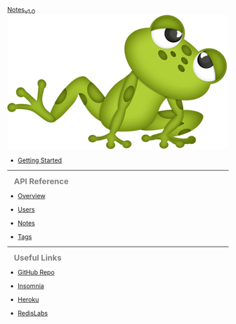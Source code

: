 <!-- For GitHub pages the path must be /notes -->
<!-- Dev the path must be / -->
<!-- RELEASE # -->
<a href="/notes-docs-v1.0">
  <div id="notesTitle">Notes<sub style="font-size:small;">v1.0</sub></div>
  <img id="notesLogo" src="assets/frog.png">
</a>

<!-- IMPORTANT NOTES -->

<!-- The lines below must be double spaced for the collapsing menu behavior -->

<!-- Menu lines need to be indented 1 tab. This makes them highlight when click on from another menu line -->

<!-- If you have a link to the homepage in the sidebar and want it to be shown as active when accessing the root url, make sure to update your sidebar accordingly: [](/)-->

  - [Getting Started](/)

---

<div style="margin-left:15px;;font-size:large;color:gray;font-weight:bold;">API Reference</div>


  - [Overview](APIs/overview.md)


  - [Users](APIs/users.md)


  - [Notes](APIs/notes.md)


  - [Tags](APIs/tags.md)
  
---

<div style="margin-left:15px;;font-size:large;color:gray;font-weight:bold;">Useful Links</div>

- [GitHub Repo](https://github.com/wkande/notes)

- [Insomnia](https://insomnia.rest)

- [Heroku](https://www.heroku.com)

- [RedisLabs](https://redislabs.com)
